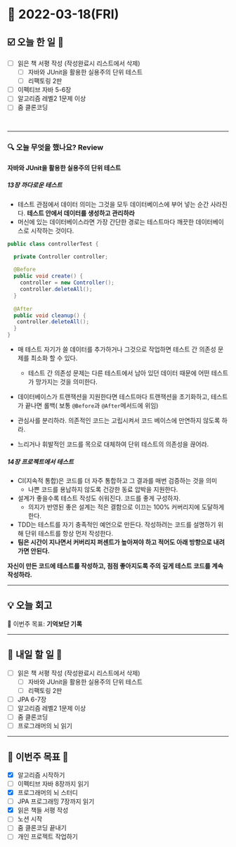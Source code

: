 # 📆 2022-03-18(FRI)

## ☑️ 오늘 한 일 📑
- [ ] 읽은 책 서평 작성 (작성완료시 리스트에서 삭제)
    - [ ] 자바와 JUnit을 활용한 실용주의 단위 테스트
    - [ ] 리팩토링 2판
- [ ] 이펙티브 자바 5-6장
- [ ] 알고리즘 레벨2 1문제 이상
- [ ] 줌 클론코딩

<br>

***

### 🔍️ 오늘 무엇을 했나요? Review

#### 자바와 JUnit을 활용한 실용주의 단위 테스트
##### 13장 까다로운 테스트 

- 테스트 관점에서 데이터 의미는 그것을 모두 데이터베이스에 부어 넣는 순간 사라진다. **테스트 안에서 데이터를 생성하고 관리하라**
- 머신에 있는 데이터베이스라면 가장 간단한 경로는 테스트마다 깨끗한 데이터베이스로 시작하는 것이다.

```java
public class controllerTest {

  private Controller controller;
  
  @Before
  public void create() {
    controller = new Controller();
    controller.deleteAll();
  }
  
  @After
  public void cleanup() {
   controller.deleteAll();
  }
}
```
- 매 테스트 자기가 쓸 데이터를 추가하거나 그것으로 작업하면 테스트 간 의존성 문제를 최소화 할 수 있다. 
  - 테스트 간 의존성 문제는 다른 테스트에서 남아 있던 데이터 때문에 어떤 테스트가 망가지는 것을 의미한다. 
- 데이터베이스가 트랜잭션을 지원한다면 테스트마다 트랜잭션을 초기화하고, 테스트가 끝나면 롤백( 보통 `@Before`과 `@After`메서드에 위임)

- 관심사를 분리하라. 의존적인 코드는 고립시켜서 코드 베이스에 만연하지 않도록 하라.
- 느리거나 휘발적인 코드를 목으로 대체하여 단위 테스트의 의존성을 끊어라.

##### 14장 프로젝트에서 테스트 
- CI(지속적 통합)은 코드를 더 자주 통합하고 그 결과를 매번 검증하는 것을 의미 
  - 나쁜 코드를 용납하지 않도록 건강한 동료 압박을 지원한다.
- 설계가 좋을수록 테스트 작성도 쉬워진다. 코드를 좋게 구성하자.
  - 의지가 반영된 좋은 설계는 적은 결함으로 이끄는 100% 커버리지에 도달하게 한다. 
- TDD는 테스트를 자기 충족적인 예언으로 만든다. 작성하려는 코드를 설명하기 위해 단위 테스트를 항상 먼저 작성한다. 
- **팀은 시간이 지나면서 커버리지 퍼센트가 높아져야 하고 적어도 아래 방향으로 내려가면 안된다.**

**자신이 만든 코드에 테스트를 작성하고, 점점 좋아지도록 주의 깊게 테스트 코드를 계속 작성하라.**

***

## 💡 오늘 회고

🎯 이번주 목표: **기억보단 기록**

***

## 🎯 내일 할 일 🎯

- [ ] 읽은 책 서평 작성 (작성완료시 리스트에서 삭제)
    - [ ] 자바와 JUnit을 활용한 실용주의 단위 테스트
    - [ ] 리팩토링 2판
- [ ] JPA 6-7장
- [ ] 알고리즘 레벨2 1문제 이상
- [ ] 줌 클론코딩
- [ ] 프로그래머의 뇌 읽기

***

## 🏁 이번주 목표 🏁

- [x] 알고리즘 시작하기
- [ ] 이펙티브 자바 8장까지 읽기
- [x] 프로그래머의 뇌 스터디
- [ ] JPA 프로그래밍 7장까지 읽기
- [x] 읽은 책들 서평 작성
- [ ] 노션 시작
- [ ] 줌 클론코딩 끝내기
- [ ] 개인 프로젝트 작업하기 